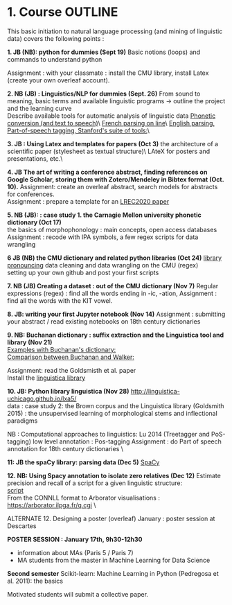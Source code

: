 # 1. Course OUTLINE

This basic initiation to natural language processing (and mining of linguistic data) covers the following points :

**1. JB (NB):  python for dummies (Sept 19)** 
Basic notions (loops) and commands to understand python 

Assignment : with your classmate : install the CMU library, install Latex (create your own overleaf account). 

**2. NB (JB) : Linguistics/NLP for dummies (Sept. 26)** 
From sound to meaning, basic terms and available linguistic programs
-> outline the project and the learning curve  
 Describe available tools for automatic analysis of linguistic data
  [Phonetic conversion (and text to speech)](https://tophonetics.com/)\\
  [French parsing on line](http://5.135.166.30/send2UDPIPE.html)\\
  [English parsing, Part-of-speech tagging, Stanford's suite of tools:](http://corenlp.run/)\\


**3. JB : Using Latex and templates for papers (Oct 3)**
the architecture of a scientific paper (stylesheet as textual structure)\\
LAteX for posters and presentations, etc.\\


**4. JB  The art of writing a conference abstract, finding references on Google Scholar, storing them with Zotero/Mendeley in Bibtex format (Oct. 10).**
Assignment: create an overleaf abstract, search models for abstracts for conferences. <br/>
Assignment : prepare a template for an [LREC2020 paper](https://lrec2020.lrec-conf.org/en/)<br/>

**5. NB (JB): : case study 1.  the Carnagie Mellon university phonetic dictionary (Oct 17)** <br/>
the basics of morphophonology : main concepts, open access databases <br/>
Assignment : recode with IPA symbols, a few regex scripts for data wrangling <br/> 


**6 JB (NB) the CMU dictionary and related python libraries (Oct 24)**
[library pronouncing](https://pronouncing.readthedocs.io/en/latest/tutorial.html)
data cleaning  and data wrangling on the CMU (regex) <br/>
setting up your own github and post your first scripts <br/>


**7. NB (JB) Creating a dataset : out of the CMU dictionary (Nov 7)** 
Regular expressions (regex) : find all the words ending in -ic, -ation, 
Assignment : find all the words with the KIT vowel. 


**8. JB:  writing your first Jupyter notebook (Nov 14)**
Assignment : submitting your abstract / read existing notebooks on 18th century dictionaries <br/>

**9. NB: Buchanan dictionary : suffix extraction and the Linguistica tool and library (Nov 21)** <br/>
[Examples with Buchanan's dictionary:](https://nbviewer.jupyter.org/urls/gitlab.huma-num.fr/mshs-poitiers/forellis/dicodiachro/raw/master/Buchanan_eng.ipynb?flush_cache=true) <br/>
[Comparison between Buchanan and Walker:](https://nbviewer.jupyter.org/urls/gitlab.huma-num.fr/mshs-poitiers/forellis/dicodiachro/raw/master/Buchanan-Walker_Exploration-Syneresis.ipynb?flush_cache=true) <br/>

Assignment: read the Goldsmisth et al. paper <br/>
Install the [linguistica library](https://pypi.org/project/linguistica/) <br/>

**10. JB:  Python library linguistica (Nov 28)**
http://linguistica-uchicago.github.io/lxa5/ <br/>
data : case study 2: the Brown corpus and the Linguistica library (Goldsmith 2015) : the unsupervised learning of morphological stems and inflectional paradigms <br/>

NB : Computational approaches to linguistics: Lu 2014  (Treetagger and PoS-tagging) low level annotation : Pos-tagging 
Assignment : do Part of speech annotation for 18th century dictionaries \\

**11:  JB the spaCy library: parsing data (Dec 5)** 
[SpaCy](https://spacy.io/)

**12. NB: Using Spacy annotation to isolate zero relatives (Dec 12)** 
Estimate precision and recall of a script for a given linguistic structure: <br/> 
[script](https://github.com/kimgerdes/SUD/blob/master/tools/searchRelatives.py) \
From the CONNLL format to Arborator visualisations : https://arborator.ilpga.fr/q.cgi \


ALTERNATE 12. Designing a poster (overleaf)
January : poster session at Descartes


**POSTER SESSION : January 17th, 9h30-12h30**
- information about MAs (Paris 5 / Paris 7)
- MA students from the master in Machine Learning for Data Science 

**Second semester** 
Scikit-learn: Machine Learning in Python (Pedregosa et al. 2011): the basics

Motivated students will submit a collective paper.
